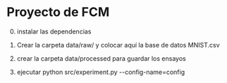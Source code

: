# Proyecto de FCM 
0) instalar las dependencias

1) Crear la carpeta data/raw/ y colocar aquí la base de datos MNIST.csv

2) crear la carpeta data/processed para guardar los ensayos

3) ejecutar python src/experiment.py --config-name=config


